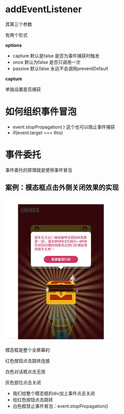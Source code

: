 # addEventListener

其第三个参数

有两个形式

**options**

- capture 默认是false 是否为事件捕获时触发
- once 默认为false 是否只调用一次
- passive 默认false 永远不会调用preventDefault

**capture**

单独设置是否捕获

# 如何组织事件冒泡

- event.stopPropagation( ) 这个也可以阻止事件捕获
- if(event.target === this)

# 事件委托

事件委托的原理就是使用事件冒泡

## 案例：模态框点击外侧关闭效果的实现

![image-20210408154143048](Untitled.assets/image-20210408154143048.png)

模态框是整个全屏幕的

红色按钮点击跳转连接

白色对话框点击无效

灰色部位点击关闭

- 我们给整个模态框的div加上事件点击关闭
- 给红色按钮点击跳转
- 白色框禁止事件冒泡：event.stopPropagation()

